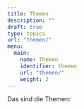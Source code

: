 ```yaml
---
title: Themen
description: ""
draft: true
type: topics
url: "themen/"
menu:
  main:
    name: Themen
    identifier: themen
    url: "themen/"
    weight: 2
---
```


Das sind die Themen: